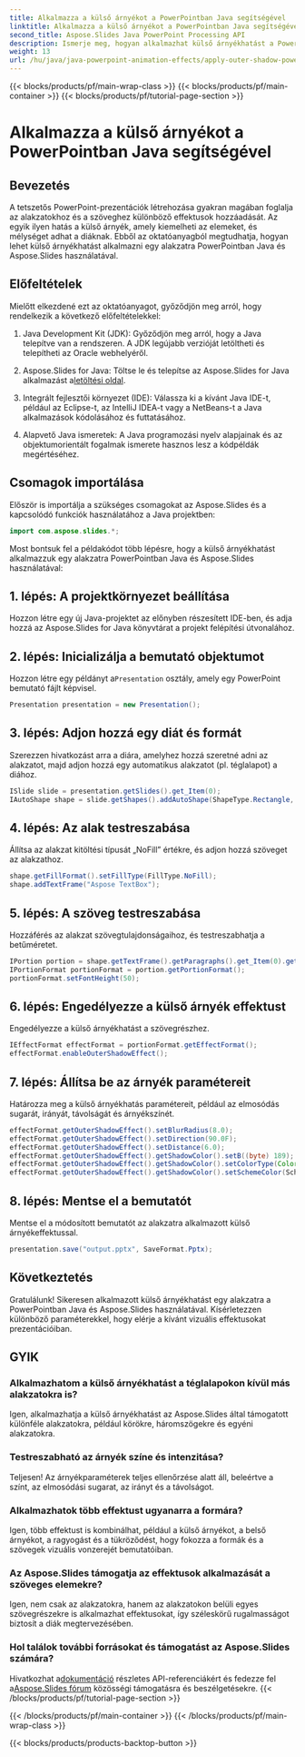 ```yaml
---
title: Alkalmazza a külső árnyékot a PowerPointban Java segítségével
linktitle: Alkalmazza a külső árnyékot a PowerPointban Java segítségével
second_title: Aspose.Slides Java PowerPoint Processing API
description: Ismerje meg, hogyan alkalmazhat külső árnyékhatást a PowerPointban Java és Aspose.Slides használatával. Növelje prezentációit mélységgel és vizuális vonzerővel.
weight: 13
url: /hu/java/java-powerpoint-animation-effects/apply-outer-shadow-powerpoint-java/
---
```


{{< blocks/products/pf/main-wrap-class >}}
{{< blocks/products/pf/main-container >}}
{{< blocks/products/pf/tutorial-page-section >}}

# Alkalmazza a külső árnyékot a PowerPointban Java segítségével

## Bevezetés
A tetszetős PowerPoint-prezentációk létrehozása gyakran magában foglalja az alakzatokhoz és a szöveghez különböző effektusok hozzáadását. Az egyik ilyen hatás a külső árnyék, amely kiemelheti az elemeket, és mélységet adhat a diáknak. Ebből az oktatóanyagból megtudhatja, hogyan lehet külső árnyékhatást alkalmazni egy alakzatra PowerPointban Java és Aspose.Slides használatával.
## Előfeltételek

Mielőtt elkezdené ezt az oktatóanyagot, győződjön meg arról, hogy rendelkezik a következő előfeltételekkel:

1. Java Development Kit (JDK): Győződjön meg arról, hogy a Java telepítve van a rendszeren. A JDK legújabb verzióját letöltheti és telepítheti az Oracle webhelyéről.

2.  Aspose.Slides for Java: Töltse le és telepítse az Aspose.Slides for Java alkalmazást a[letöltési oldal](https://releases.aspose.com/slides/java/).

3. Integrált fejlesztői környezet (IDE): Válassza ki a kívánt Java IDE-t, például az Eclipse-t, az IntelliJ IDEA-t vagy a NetBeans-t a Java alkalmazások kódolásához és futtatásához.

4. Alapvető Java ismeretek: A Java programozási nyelv alapjainak és az objektumorientált fogalmak ismerete hasznos lesz a kódpéldák megértéséhez.

## Csomagok importálása

Először is importálja a szükséges csomagokat az Aspose.Slides és a kapcsolódó funkciók használatához a Java projektben:

```java
import com.aspose.slides.*;
```

Most bontsuk fel a példakódot több lépésre, hogy a külső árnyékhatást alkalmazzuk egy alakzatra PowerPointban Java és Aspose.Slides használatával:

## 1. lépés: A projektkörnyezet beállítása

Hozzon létre egy új Java-projektet az előnyben részesített IDE-ben, és adja hozzá az Aspose.Slides for Java könyvtárat a projekt felépítési útvonalához.

## 2. lépés: Inicializálja a bemutató objektumot

 Hozzon létre egy példányt a`Presentation` osztály, amely egy PowerPoint bemutató fájlt képvisel.

```java
Presentation presentation = new Presentation();
```

## 3. lépés: Adjon hozzá egy diát és formát

Szerezzen hivatkozást arra a diára, amelyhez hozzá szeretné adni az alakzatot, majd adjon hozzá egy automatikus alakzatot (pl. téglalapot) a diához.

```java
ISlide slide = presentation.getSlides().get_Item(0);
IAutoShape shape = slide.getShapes().addAutoShape(ShapeType.Rectangle, 150, 75, 400, 300);
```

## 4. lépés: Az alak testreszabása

Állítsa az alakzat kitöltési típusát „NoFill” értékre, és adjon hozzá szöveget az alakzathoz.

```java
shape.getFillFormat().setFillType(FillType.NoFill);
shape.addTextFrame("Aspose TextBox");
```

## 5. lépés: A szöveg testreszabása

Hozzáférés az alakzat szövegtulajdonságaihoz, és testreszabhatja a betűméretet.

```java
IPortion portion = shape.getTextFrame().getParagraphs().get_Item(0).getPortions().get_Item(0);
IPortionFormat portionFormat = portion.getPortionFormat();
portionFormat.setFontHeight(50);
```

## 6. lépés: Engedélyezze a külső árnyék effektust

Engedélyezze a külső árnyékhatást a szövegrészhez.

```java
IEffectFormat effectFormat = portionFormat.getEffectFormat();
effectFormat.enableOuterShadowEffect();
```

## 7. lépés: Állítsa be az árnyék paramétereit

Határozza meg a külső árnyékhatás paramétereit, például az elmosódás sugarát, irányát, távolságát és árnyékszínét.

```java
effectFormat.getOuterShadowEffect().setBlurRadius(8.0);
effectFormat.getOuterShadowEffect().setDirection(90.0F);
effectFormat.getOuterShadowEffect().setDistance(6.0);
effectFormat.getOuterShadowEffect().getShadowColor().setB((byte) 189);
effectFormat.getOuterShadowEffect().getShadowColor().setColorType(ColorType.Scheme);
effectFormat.getOuterShadowEffect().getShadowColor().setSchemeColor(SchemeColor.Accent1);
```

## 8. lépés: Mentse el a bemutatót

Mentse el a módosított bemutatót az alakzatra alkalmazott külső árnyékeffektussal.

```java
presentation.save("output.pptx", SaveFormat.Pptx);
```

## Következtetés

Gratulálunk! Sikeresen alkalmazott külső árnyékhatást egy alakzatra a PowerPointban Java és Aspose.Slides használatával. Kísérletezzen különböző paraméterekkel, hogy elérje a kívánt vizuális effektusokat prezentációiban.

## GYIK

### Alkalmazhatom a külső árnyékhatást a téglalapokon kívül más alakzatokra is?
Igen, alkalmazhatja a külső árnyékhatást az Aspose.Slides által támogatott különféle alakzatokra, például körökre, háromszögekre és egyéni alakzatokra.

### Testreszabható az árnyék színe és intenzitása?
Teljesen! Az árnyékparaméterek teljes ellenőrzése alatt áll, beleértve a színt, az elmosódási sugarat, az irányt és a távolságot.

### Alkalmazhatok több effektust ugyanarra a formára?
Igen, több effektust is kombinálhat, például a külső árnyékot, a belső árnyékot, a ragyogást és a tükröződést, hogy fokozza a formák és a szövegek vizuális vonzerejét bemutatóiban.

### Az Aspose.Slides támogatja az effektusok alkalmazását a szöveges elemekre?
Igen, nem csak az alakzatokra, hanem az alakzatokon belüli egyes szövegrészekre is alkalmazhat effektusokat, így széleskörű rugalmasságot biztosít a diák megtervezésében.

### Hol találok további forrásokat és támogatást az Aspose.Slides számára?
 Hivatkozhat a[dokumentáció](https://reference.aspose.com/slides/java/) részletes API-referenciákért és fedezze fel a[Aspose.Slides fórum](https://forum.aspose.com/c/slides/11) közösségi támogatásra és beszélgetésekre.
{{< /blocks/products/pf/tutorial-page-section >}}

{{< /blocks/products/pf/main-container >}}
{{< /blocks/products/pf/main-wrap-class >}}

{{< blocks/products/products-backtop-button >}}

